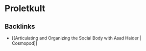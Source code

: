 # Proletkult



<a id="orgc0cc9cc"></a>

## Backlinks

-   [[Articulating and Organizing the Social Body with Asad Haider | Cosmopod]]
